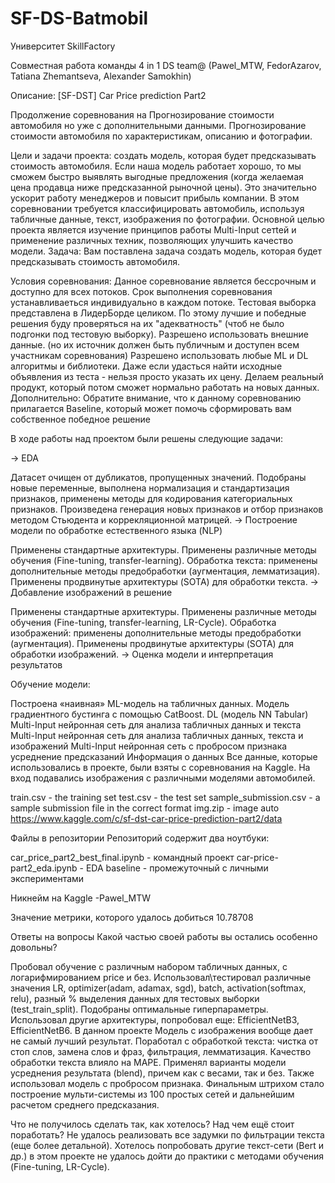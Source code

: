 # SF-DS-Batmobil
Университет SkillFactory

Совместная работа команды 4 in 1 DS team@ (Pawel_MTW, FedorAzarov, Tatiana Zhemantseva, Alexander Samokhin)

Описание:
[SF-DST] Car Price prediction Part2

Продолжение соревнования на Прогнозирование стоимости автомобиля но уже с дополнительными данными.
Прогнозирование стоимости автомобиля по характеристикам, описанию и фотографии.

Цели и задачи проекта: создать модель, которая будет предсказывать стоимость автомобиля. Если наша модель работает хорошо, то мы сможем быстро выявлять выгодные предложения (когда желаемая цена продавца ниже предсказанной рыночной цены). Это значительно ускорит работу менеджеров и повысит прибыль компании.
В этом соревновании требуется классифицировать автомобиль, используя табличные данные, текст, изображения по фотографии. Основной целью проекта является изучение принципов работы Multi-Input сетtей и применение различных техник, позволяющих улучшить качество модели.
Задача: Вам поставлена задача создать модель, которая будет предсказывать стоимость автомобиля.

Условия соревнования:
Данное соревнование является бессрочным и доступно для всех потоков.
Срок выполнения соревнования устанавливаеться индивидуально в каждом потоке.
Тестовая выборка представлена в ЛидерБорде целиком.
По этому лучшие и победные решения буду проверяться на их "адекватность" (чтоб не было подгонки под тестовую выборку).
Разрешено использовать внешние данные. (но их источник должен быть публичным и доступен всем участникам соревнования)
Разрешено использовать любые ML и DL алгоритмы и библиотеки.
Даже если удасться найти исходные объявления из теста - нельзя просто указать их цену. Делаем реальный продукт, который потом сможет нормально работать на новых данных.
Дополнительно:
Обратите внимание, что к данному соревнованию прилагается Baseline, который может помочь сформировать вам собственное победное решение

В ходе работы над проектом были решены следующие задачи:

→ EDA

Датасет очищен от дубликатов, пропущенных значений.
Подобраны новые переменные, выполнена нормализация и стандартизация признаков, применены методы для кодирования категориальных признаков.
Произведена генерация новых признаков и отбор признаков методом Стьюдента и коррекляционной матрицей.
→ Построение модели по обработке естественного языка (NLP)

Применены стандартные архитектуры.
Применены различные методы обучения (Fine-tuning, transfer-learning).
Обработка текста: применены дополнительные методы предобработки (аугментация, лемматизация).
Применены продвинутые архитектуры (SOTA) для обработки текста.
→ Добавление изображений в решение

Применены стандартные архитектуры.
Применены различные методы обучения (Fine-tuning, transfer-learning, LR-Cycle).
Обработка изображений: применены дополнительные методы предобработки (аугментация).
Применены продвинутые архитектуры (SOTA) для обработки изображений.
→ Оценка модели и интерпретация результатов

Обучение модели:

Построена «наивная» ML-модель на табличных данных.
Модель градиентного бустинга с помощью CatBoost.
DL (модель NN Tabular)
Multi-Input нейронная сеть для анализа табличных данных и текста
Multi-Input нейронная сеть для анализа табличных данных, текста и изображений
Multi-Input нейронная сеть с пробросом признака
усреднение предсказаний
Информация о данных Все данные, которые использовались в проекте, были взяты с соревнования на Kaggle. На вход подавались изображения с различными моделями автомобилей.

train.csv - the training set test.csv - the test set sample_submission.csv - a sample submission file in the correct format img.zip - image auto https://www.kaggle.com/c/sf-dst-car-price-prediction-part2/data

Файлы в репозитории Репозиторий содержит два ноутбуки:

car_price_part2_best_final.ipynb - командный проект car-price-part2_eda.ipynb - EDA baseline - промежуточный с личными экспериментами

Никнейм на Kaggle -Pawel_MTW

Значение метрики, которого удалось добиться 10.78708

Ответы на вопросы Какой частью своей работы вы остались особенно довольны?

Пробовал обучение с различным набором табличных данных, с логарифмированием price и без. Использовал\тестировал различные значения LR, optimizer(adam, adamax, sgd), batch, activation(softmax, relu), разный % выделения данных для тестовых выборки (test_train_split). Подобраны оптимальные гиперпараметры. Использовал другие архитектуры, попробовал еще: EfficientNetB3, EfficientNetB6. В данном проекте Модель с изображения вообще дает не самый лучший результат. Поработал с обработкой текста: чистка от стоп слов, замена слов и фраз, фильтрация,  лемматизация. Качество обработки текста влияло на MAPE. Применял варианты модели усреднения результата (blend), причем  как с весами,  так и без. Также использовал модель с пробросом признака. Финальным штрихом стало построение мульти-системы  из 100  простых сетей и дальнейшим расчетом среднего предсказания.

Что не получилось сделать так, как хотелось? Над чем ещё стоит поработать?
Не удалось реализовать все задумки по фильтрации текста (еще более детальной). Хотелось попробовать другие текст-сети (Bert и др.)
в этом проекте не удалось дойти до практики с методами обучения (Fine-tuning, LR-Cycle).
